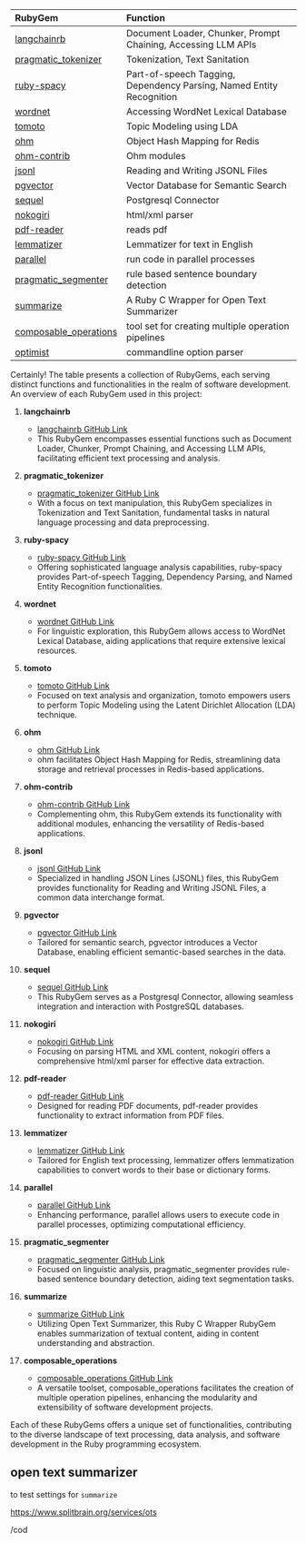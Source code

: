
|  RubyGem                                                                  |  Function                                                              |
|:--------------------------------------------------------------------------|:-----------------------------------------------------------------------|
| [langchainrb](https://github.com/andreibondarev/langchainrb.git)          |  Document Loader, Chunker, Prompt Chaining, Accessing LLM APIs         |
| [pragmatic_tokenizer](https://github.com/diasks2/pragmatic_tokenizer.git) |  Tokenization, Text Sanitation                                         |
| [ruby-spacy](https://github.com/yohasebe/ruby-spacy.git)                  |  Part-of-speech Tagging, Dependency Parsing, Named Entity Recognition  |
| [wordnet](https://github.com/ged/ruby-wordnet.git)                        |  Accessing WordNet Lexical Database                                    |
| [tomoto](https://github.com/ankane/tomoto-ruby.git)                       |  Topic Modeling using LDA                                              |
| [ohm](https://github.com/soveran/ohm.git)                                 |  Object Hash Mapping for Redis                                         |
| [ohm-contrib](https://github.com/cyx/ohm-contrib.git)                     | Ohm modules                                                            |
| [jsonl](https://github.com/zenizh/jsonl.git)                              |  Reading and Writing JSONL Files                                       |
| [pgvector](https://github.com/pgvector/pgvector-ruby.git)                 |  Vector Database for Semantic Search                                   |
| [sequel](https://github.com/jeremyevans/sequel.git)                       | Postgresql Connector                                                   |
| [nokogiri](https://nokogiri.org/)                                         |  html/xml parser                                                       |
| [pdf-reader](https://github.com/yob/pdf-reader.git)                       | reads pdf                                                              |
| [lemmatizer](https://github.com/yohasebe/lemmatizer.git)                  | <div>Lemmatizer for text in English</div>                              |
| [parallel](https://github.com/grosser/parallel.git)                       | run code in parallel processes                                         |
| [pragmatic_segmenter](https://github.com/diasks2/pragmatic_segmenter.git) | rule based sentence boundary detection                                 |
| [summarize](https://github.com/ssoper/summarize.git)                      | A Ruby C Wrapper for Open Text Summarizer                              |
| [composable_operations](https://github.com/t6d/composable_operations.git) | tool set for creating multiple operation pipelines                     |  
| [optimist](https://www.manageiq.org/optimist/)| commandline option parser |





Certainly! The table presents a collection of RubyGems, each serving distinct functions and functionalities in the realm of software development. An overview of each RubyGem used in this project:

1. **langchainrb**
   - [langchainrb GitHub Link](https://github.com/andreibondarev/langchainrb.git)
   - This RubyGem encompasses essential functions such as Document Loader, Chunker, Prompt Chaining, and Accessing LLM APIs, facilitating efficient text processing and analysis.

2. **pragmatic_tokenizer**
   - [pragmatic_tokenizer GitHub Link](https://github.com/diasks2/pragmatic_tokenizer.git)
   - With a focus on text manipulation, this RubyGem specializes in Tokenization and Text Sanitation, fundamental tasks in natural language processing and data preprocessing.

3. **ruby-spacy**
   - [ruby-spacy GitHub Link](https://github.com/yohasebe/ruby-spacy.git)
   - Offering sophisticated language analysis capabilities, ruby-spacy provides Part-of-speech Tagging, Dependency Parsing, and Named Entity Recognition functionalities.

4. **wordnet**
   - [wordnet GitHub Link](https://github.com/ged/ruby-wordnet.git)
   - For linguistic exploration, this RubyGem allows access to WordNet Lexical Database, aiding applications that require extensive lexical resources.

5. **tomoto**
   - [tomoto GitHub Link](https://github.com/ankane/tomoto-ruby.git)
   - Focused on text analysis and organization, tomoto empowers users to perform Topic Modeling using the Latent Dirichlet Allocation (LDA) technique.

6. **ohm**
   - [ohm GitHub Link](https://github.com/soveran/ohm.git)
   - ohm facilitates Object Hash Mapping for Redis, streamlining data storage and retrieval processes in Redis-based applications.

7. **ohm-contrib**
   - [ohm-contrib GitHub Link](https://github.com/cyx/ohm-contrib.git)
   - Complementing ohm, this RubyGem extends its functionality with additional modules, enhancing the versatility of Redis-based applications.

8. **jsonl**
   - [jsonl GitHub Link](https://github.com/zenizh/jsonl.git)
   - Specialized in handling JSON Lines (JSONL) files, this RubyGem provides functionality for Reading and Writing JSONL Files, a common data interchange format.

9. **pgvector**
   - [pgvector GitHub Link](https://github.com/pgvector/pgvector-ruby.git)
   - Tailored for semantic search, pgvector introduces a Vector Database, enabling efficient semantic-based searches in the data.

10. **sequel**
    - [sequel GitHub Link](https://github.com/jeremyevans/sequel.git)
    - This RubyGem serves as a Postgresql Connector, allowing seamless integration and interaction with PostgreSQL databases.

11. **nokogiri**
    - [nokogiri GitHub Link](https://nokogiri.org/)
    - Focusing on parsing HTML and XML content, nokogiri offers a comprehensive html/xml parser for effective data extraction.

12. **pdf-reader**
    - [pdf-reader GitHub Link](https://github.com/yob/pdf-reader.git)
    - Designed for reading PDF documents, pdf-reader provides functionality to extract information from PDF files.

13. **lemmatizer**
    - [lemmatizer GitHub Link](https://github.com/yohasebe/lemmatizer.git)
    - Tailored for English text processing, lemmatizer offers lemmatization capabilities to convert words to their base or dictionary forms.

14. **parallel**
    - [parallel GitHub Link](https://github.com/grosser/parallel.git)
    - Enhancing performance, parallel allows users to execute code in parallel processes, optimizing computational efficiency.

15. **pragmatic_segmenter**
    - [pragmatic_segmenter GitHub Link](https://github.com/diasks2/pragmatic_segmenter.git)
    - Focused on linguistic analysis, pragmatic_segmenter provides rule-based sentence boundary detection, aiding text segmentation tasks.

16. **summarize**
    - [summarize GitHub Link](https://github.com/ssoper/summarize.git)
    - Utilizing Open Text Summarizer, this Ruby C Wrapper RubyGem enables summarization of textual content, aiding in content understanding and abstraction.

17. **composable_operations**
    - [composable_operations GitHub Link](https://github.com/t6d/composable_operations.git)
    - A versatile toolset, composable_operations facilitates the creation of multiple operation pipelines, enhancing the modularity and extensibility of software development projects.

Each of these RubyGems offers a unique set of functionalities, contributing to the diverse landscape of text processing, data analysis, and software development in the Ruby programming ecosystem.



## open text summarizer

to test settings for `summarize`

https://www.splitbrain.org/services/ots

/cod